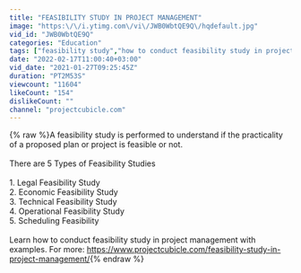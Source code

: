 ```yaml
---
title: "FEASIBILITY STUDY IN PROJECT MANAGEMENT"
image: "https:\/\/i.ytimg.com\/vi\/JWB0WbtQE9Q\/hqdefault.jpg"
vid_id: "JWB0WbtQE9Q"
categories: "Education"
tags: ["feasibility study","how to conduct feasibility study in project management","what is a feasibility study in project management"]
date: "2022-02-17T11:00:40+03:00"
vid_date: "2021-01-27T09:25:45Z"
duration: "PT2M53S"
viewcount: "11604"
likeCount: "154"
dislikeCount: ""
channel: "projectcubicle.com"
---
```

{% raw %}A feasibility study is performed to understand if the practicality of a proposed plan or project is feasible or not. <br /><br />There are 5 Types of Feasibility Studies<br /><br />1. Legal Feasibility Study<br />2. Economic Feasibility Study<br />3. Technical Feasibility Study<br />4. Operational Feasibility Study<br />5. Scheduling Feasibility<br /><br />Learn how to conduct feasibility study in project management with examples. For more: <a rel="nofollow" target="blank" href="https://www.projectcubicle.com/feasibility-study-in-project-management/">https://www.projectcubicle.com/feasibility-study-in-project-management/</a>{% endraw %}
